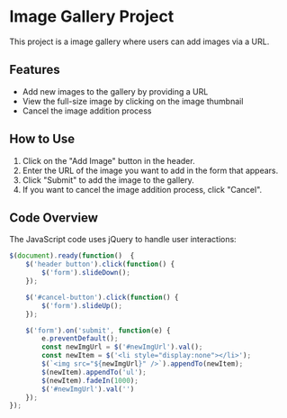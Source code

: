 # Image Gallery Project

This project is a image gallery where users can add images via a URL. 

## Features

- Add new images to the gallery by providing a URL
- View the full-size image by clicking on the image thumbnail
- Cancel the image addition process

## How to Use

1. Click on the "Add Image" button in the header.
2. Enter the URL of the image you want to add in the form that appears.
3. Click "Submit" to add the image to the gallery.
4. If you want to cancel the image addition process, click "Cancel".

## Code Overview

The JavaScript code uses jQuery to handle user interactions:

```javascript
$(document).ready(function()  {
    $('header button').click(function() {
        $('form').slideDown();
    });

    $('#cancel-button').click(function() {
        $('form').slideUp();
    });

    $('form').on('submit', function(e) {
        e.preventDefault();
        const newImgUrl = $('#newImgUrl').val();
        const newItem = $('<li style="display:none"></li>');
        $(`<img src="${newImgUrl}" />`).appendTo(newItem);
        $(newItem).appendTo('ul');
        $(newItem).fadeIn(1000);
        $('#newImgUrl').val('') 
    });
});
